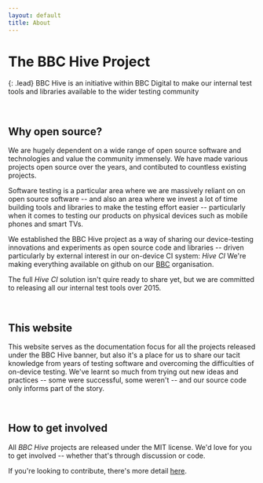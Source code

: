 ```yaml
---
layout: default
title: About
---
```


# The BBC Hive Project

{: .lead}
BBC Hive is an initiative within BBC Digital to make our
internal test tools and libraries available to the wider testing
community
  
<br />
  
## Why open source?
  
We are hugely dependent on a wide range of open source software and
technologies and value the community immensely. We have made 
various projects open source over the years, and contibuted to countless
existing projects.
  
Software testing is a particular area where we are massively 
reliant on on open source software -- and also an area where we invest
a lot of time building tools and libraries to make the testing effort
easier -- particularly when it comes to testing our products on physical
devices such as mobile phones and smart TVs.
  
We established the BBC Hive project as a way of sharing our device-testing
innovations and experiments as open source code and libraries -- driven
particularly by external interest in our on-device CI system: *Hive CI*
We're making everything available on github on our
[BBC](https://github.com/bbc) organisation.

The full *Hive CI* solution isn't quire ready to share yet, but we are
committed to releasing all our internal test tools over 2015.

<br />
  
## This website
  
This website serves as the documentation focus for all the projects
released under the BBC Hive banner, but also it's a place for us to share
our tacit knowledge from years of testing software and overcoming the
difficulties of on-device testing. We've learnt so much
from trying out new ideas and practices -- some were successful, some weren't
-- and our source code only informs part of the story.
  
<br />
  
## How to get involved
All *BBC Hive* projects are released under the MIT license. We'd love for
you to get involved -- whether that's through discussion or code.
  
If you're looking to contribute, there's more detail
[here](/hive-ci/contributing.html).
